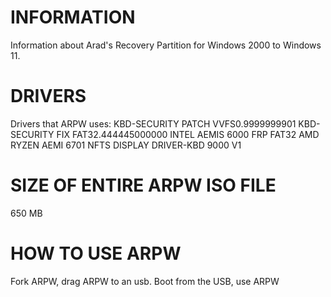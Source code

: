 # INFORMATION
Information about Arad's Recovery Partition for Windows 2000 to Windows 11.
# DRIVERS
Drivers that ARPW uses:
KBD-SECURITY PATCH VVFS0.9999999901
KBD-SECURITY FIX FAT32.444445000000
INTEL AEMIS 6000 FRP FAT32
AMD RYZEN AEMI 6701 NFTS
DISPLAY DRIVER-KBD 9000 V1
# SIZE OF ENTIRE ARPW ISO FILE
650 MB
# HOW TO USE ARPW
Fork ARPW, drag ARPW to an usb.
Boot from the USB, use ARPW
